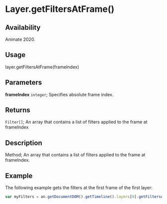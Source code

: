 # Layer.getFiltersAtFrame()

## Availability

Animate 2020.

## Usage

layer.getFiltersAtFrame(frameIndex)  

## Parameters

**frameIndex** `integer`; Specifies absolute frame index.

## Returns

`Filter[]`; An array that contains a list of filters applied to the frame at frameIndex

## Description

Method; An array that contains a list of filters applied to the frame at frameIndex.

## Example

The following example gets the filters at the first frame of the first layer:

```javascript
var myFilters = an.getDocumentDOM().getTimeline().layers[0].getFiltersAtFrame(0);
```
